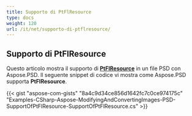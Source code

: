 ```yaml
---
title: Supporto di PtFlResource
type: docs
weight: 120
url: /it/net/supporto-di-ptflresource/
---
```


## **Supporto di PtFlResource**
Questo articolo mostra il supporto di [**PtFlResource**](https://reference.aspose.com/psd/net/aspose.psd.fileformats.psd.layers.layerresources/ptflresource) in un file PSD con Aspose.PSD. Il seguente snippet di codice vi mostra come Aspose.PSD supporta **PtFlResource**.

{{< gist "aspose-com-gists" "8a4c9d34ce856d1642fc7c0ce974175c" "Examples-CSharp-Aspose-ModifyingAndConvertingImages-PSD-SupportOfPtFlResource-SupportOfPtFlResource.cs" >}}
